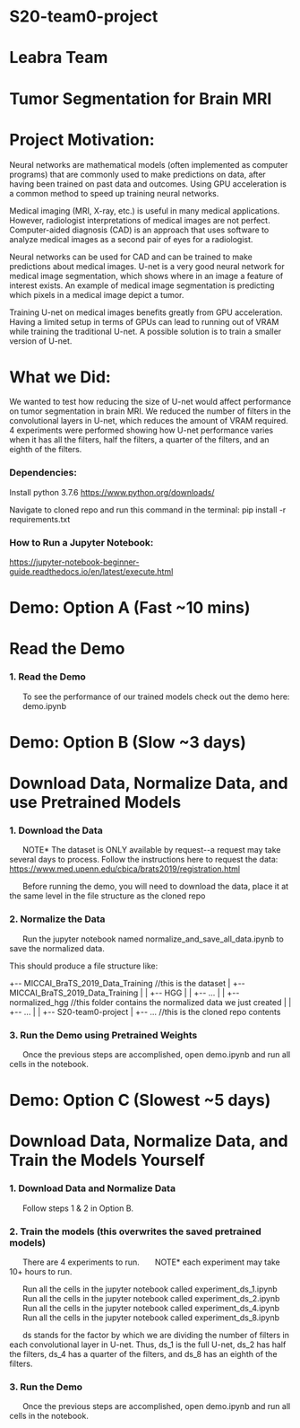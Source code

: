# S20-team0-project

# Leabra Team
# Tumor Segmentation for Brain MRI
#
# Project Motivation:
Neural networks are mathematical models (often implemented as computer programs) that are  commonly used to make predictions on data, after having been trained on past data and outcomes. Using GPU acceleration is a common method to speed up training neural networks.

Medical imaging (MRI, X-ray, etc.) is useful in many medical applications. However, radiologist interpretations of medical images are not perfect. Computer-aided diagnosis (CAD) is an approach that uses software to analyze medical images as a second pair of eyes for a radiologist.

Neural networks can be used for CAD and can be trained to make predictions about medical images. U-net is a very good neural network for medical image segmentation, which shows where in an image a feature of interest exists. An example of medical image segmentation is predicting which pixels in a medical image depict a tumor.  

Training U-net on medical images benefits greatly from GPU acceleration. Having a limited setup in terms of GPUs can lead to running out of VRAM while training the traditional U-net.  A possible solution is to train a smaller version of U-net.

# What we Did:
We wanted to test how reducing the size of U-net would affect performance on tumor segmentation in brain MRI. We reduced the number of filters in the convolutional layers in U-net, which reduces the amount of VRAM required. 4 experiments were performed showing how U-net performance varies when it has all the filters, half the filters, a quarter of the filters, and an eighth of the filters. 

### Dependencies:
Install python 3.7.6 https://www.python.org/downloads/ 

Navigate to cloned repo and run this command in the terminal:
pip install -r requirements.txt


### How to Run a Jupyter Notebook:
https://jupyter-notebook-beginner-guide.readthedocs.io/en/latest/execute.html


# Demo: Option A    (Fast ~10 mins)
# Read the Demo 

### 1. Read the Demo
&nbsp;&nbsp;&nbsp;&nbsp;&nbsp;&nbsp;To see the performance of our trained models check out the demo here:
&nbsp;&nbsp;&nbsp;&nbsp;&nbsp;&nbsp;demo.ipynb

# Demo: Option B    (Slow ~3 days)
# Download Data, Normalize Data, and use Pretrained Models

### 1. Download the Data
&nbsp;&nbsp;&nbsp;&nbsp;&nbsp;&nbsp;NOTE* The dataset is ONLY available by request--a request may take several days to process. Follow the instructions here to request the data: https://www.med.upenn.edu/cbica/brats2019/registration.html 

&nbsp;&nbsp;&nbsp;&nbsp;&nbsp;&nbsp;Before running the demo, you will need to download the data, place it at the same level in the file structure as the cloned repo

### 2. Normalize the Data
&nbsp;&nbsp;&nbsp;&nbsp;&nbsp;&nbsp;Run the jupyter notebook named normalize_and_save_all_data.ipynb to save the normalized data.

This should produce a file structure like:

+-- MICCAI_BraTS_2019_Data_Training     //this is the dataset
|    +-- MICCAI_BraTS_2019_Data_Training
|    |     +-- HGG
|    |     +-- …
|    |     +-- normalized_hgg  //this folder contains the normalized data we just created
|    |     +-- ...
|
|
+-- S20-team0-project
|    +-- … //this is the cloned repo contents

### 3. Run the Demo using Pretrained Weights
&nbsp;&nbsp;&nbsp;&nbsp;&nbsp;&nbsp;Once the previous steps are accomplished, open demo.ipynb and run all cells in the notebook.

# Demo: Option C     (Slowest ~5 days) 
# Download Data, Normalize Data, and Train the Models Yourself


### 1. Download Data and Normalize Data
&nbsp;&nbsp;&nbsp;&nbsp;&nbsp;&nbsp;Follow steps 1 & 2 in Option B.

### 2. Train the models  (this overwrites the saved pretrained models)

&nbsp;&nbsp;&nbsp;&nbsp;&nbsp;&nbsp;There are 4 experiments to run.
&nbsp;&nbsp;&nbsp;&nbsp;&nbsp;&nbsp;NOTE* each experiment may take 10+ hours to run.

&nbsp;&nbsp;&nbsp;&nbsp;&nbsp;&nbsp;Run all the cells in the jupyter notebook called experiment_ds_1.ipynb
&nbsp;&nbsp;&nbsp;&nbsp;&nbsp;&nbsp;Run all the cells in the jupyter notebook called experiment_ds_2.ipynb
&nbsp;&nbsp;&nbsp;&nbsp;&nbsp;&nbsp;Run all the cells in the jupyter notebook called experiment_ds_4.ipynb
&nbsp;&nbsp;&nbsp;&nbsp;&nbsp;&nbsp;Run all the cells in the jupyter notebook called experiment_ds_8.ipynb

&nbsp;&nbsp;&nbsp;&nbsp;&nbsp;&nbsp;ds stands for the factor by which we are dividing the number of filters in each convolutional layer in U-net. Thus, ds_1 is the full U-net, ds_2 has half the filters, ds_4 has a quarter of the filters, and ds_8 has an eighth of the filters.

### 3. Run the Demo
&nbsp;&nbsp;&nbsp;&nbsp;&nbsp;&nbsp;Once the previous steps are accomplished, open demo.ipynb and run all cells in the notebook.
